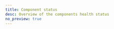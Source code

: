 ```yaml
---
title: Component status
desc: Overview of the components health status
no_preview: true
---
```


<component-health-status-table :components-status="$page.componentsStatus" />

<script setup>
    import ComponentHealthStatusTable from '@baseComponents/ComponentHealthStatusTable.vue';
</script>
